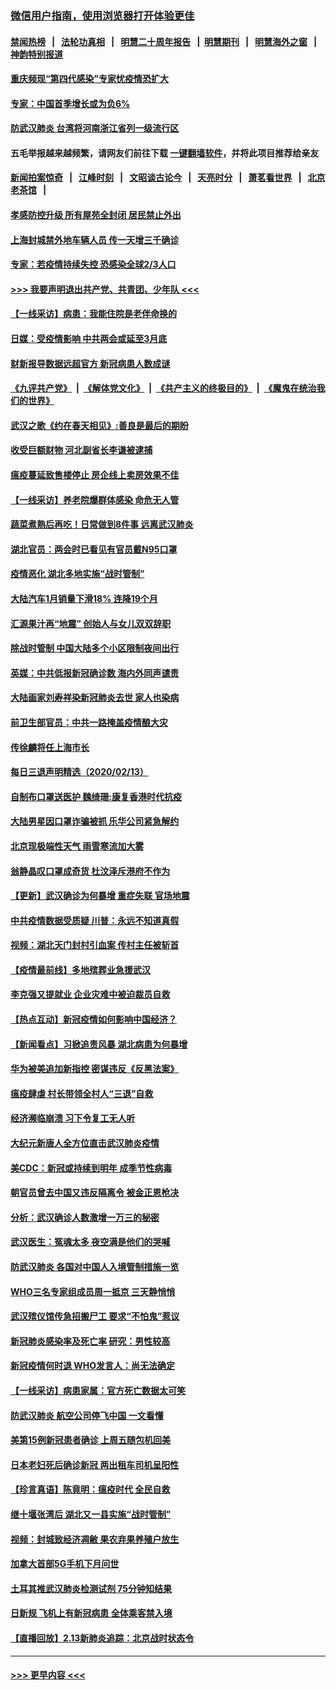 ### [微信用户指南，使用浏览器打开体验更佳](https://github.com/gfw-breaker/banned-news1/blob/master/indexes/wechat-guide.md?t=0)
#### [禁闻热榜](热点新闻.md?t=0)  &nbsp;&nbsp;|&nbsp;&nbsp; [法轮功真相](https://github.com/gfw-breaker/truth/blob/master/README.md?t=0) &nbsp;&nbsp;|&nbsp;&nbsp; [明慧二十周年报告](https://github.com/gfw-breaker/mh-reports/blob/master/README.md?t=0) &nbsp;&nbsp;|&nbsp;&nbsp;[明慧期刊](https://github.com/gfw-breaker/mh-qikan) &nbsp;&nbsp;|&nbsp;&nbsp; [明慧海外之窗](https://github.com/gfw-breaker/mh-news/blob/master/README.md?t=0) &nbsp;&nbsp;|&nbsp;&nbsp; [神韵特别报道](https://github.com/gfw-breaker/mh-news/blob/master/shenyun.md?t=0)
#### [重庆频现“第四代感染”专家忧疫情恐扩大](../pages/nsc413/n11868724.md?t=02142022) 
#### [专家：中国首季增长或为负6%](../pages/nsc413/n11868582.md?t=02142022) 
#### [防武汉肺炎 台湾将河南浙江省列一级流行区](../pages/nsc413/n11868612.md?t=02142022) 
#### 五毛举报越来越频繁，请网友们前往下载 [一键翻墙软件](https://github.com/gfw-breaker/ssr-accounts)，并将此项目推荐给亲友
#### [新闻拍案惊奇](https://github.com/gfw-breaker/banned-news1/blob/master/pages/link4.md) &nbsp;&nbsp;|&nbsp;&nbsp; [江峰时刻](https://github.com/gfw-breaker/banned-news1/blob/master/pages/link4.md) &nbsp;&nbsp;|&nbsp;&nbsp; [文昭谈古论今](https://github.com/gfw-breaker/banned-news1/blob/master/pages/link4.md) &nbsp;&nbsp;|&nbsp;&nbsp; [天亮时分](https://github.com/gfw-breaker/banned-news1/blob/master/pages/link4.md) &nbsp;&nbsp;|&nbsp;&nbsp; [萧茗看世界](https://github.com/gfw-breaker/banned-news1/blob/master/pages/link4.md) &nbsp;&nbsp;|&nbsp;&nbsp; [北京老茶馆](https://github.com/gfw-breaker/banned-news1/blob/master/pages/link4.md) &nbsp;&nbsp;|&nbsp;&nbsp; 
#### [孝感防控升级 所有屋苑全封闭 居民禁止外出](../pages/nsc413/n11868558.md?t=02142022) 
#### [上海封城禁外地车辆人员 传一天增三千确诊](../pages/nsc413/n11868378.md?t=02142022) 
#### [专家：若疫情持续失控 恐感染全球2/3人口](../pages/nsc413/n11868428.md?t=02142022) 
#### [>>> 我要声明退出共产党、共青团、少年队 <<<](https://github.com/begood0513/goodnews/blob/master/quit/letter.md) 
#### [【一线采访】病患：我能住院是老伴命换的](../pages/nsc413/n11867769.md?t=02142022) 
#### [日媒：受疫情影响 中共两会或延至3月底](../pages/nsc413/n11868231.md?t=02142022) 
#### [财新报导数据远超官方 新冠病患人数成谜](../pages/nsc413/n11868190.md?t=02142022) 
#### [《九评共产党》](https://github.com/begood0513/9ping.md/blob/master/README.md) &nbsp;|&nbsp; [《解体党文化》](../../../../jtdwh.md/blob/master/README.md)  &nbsp;|&nbsp; [《共产主义的终极目的》](../../../../gczydzjmd.md/blob/master/README.md) &nbsp;|&nbsp; [《魔鬼在统治我们的世界》](../../../../mgztzwmdsj.md/blob/master/README.md) 
#### [武汉之歌《约在春天相见》:善良是最后的期盼](../pages/nsc413/n11868413.md?t=02142022) 
#### [收受巨额财物 河北副省长李谦被逮捕](../pages/nsc413/n11868451.md?t=02142022) 
#### [瘟疫蔓延致售楼停止 房企线上卖房效果不佳](../pages/nsc413/n11868146.md?t=02142022) 
#### [【一线采访】养老院爆群体感染 命危无人管](../pages/nsc413/n11868341.md?t=02142022) 
#### [蔬菜煮熟后再吃！日常做到8件事 远离武汉肺炎](../pages/nsc413/n11867364.md?t=02142022) 
#### [湖北官员：两会时已看见有官员戴N95口罩](../pages/nsc413/n11867926.md?t=02142022) 
#### [疫情恶化 湖北多地实施“战时管制”](../pages/nsc413/n11868179.md?t=02142022) 
#### [大陆汽车1月销量下滑18% 连降19个月](../pages/nsc413/n11867516.md?t=02142022) 
#### [汇源果汁再“地震” 创始人与女儿双双辞职](../pages/nsc413/n11867908.md?t=02142022) 
#### [除战时管制 中国大陆多个小区限制夜间出行](../pages/nsc413/n11867833.md?t=02142022) 
#### [英媒：中共低报新冠确诊数 海内外同声谴责](../pages/nsc413/n11867421.md?t=02142022) 
#### [大陆画家刘寿祥染新冠肺炎去世 家人也染病](../pages/nsc413/n11867813.md?t=02142022) 
#### [前卫生部官员：中共一路掩盖疫情酿大灾](../pages/nsc413/n11867590.md?t=02142022) 
#### [传徐麟将任上海市长](../pages/nsc413/n11867709.md?t=02142022) 
#### [每日三退声明精选（2020/02/13）](../pages/nsc413/n11867712.md?t=02142022) 
#### [自制布口罩送医护 魏绮珊:康复香港时代抗疫](../pages/nsc413/n11867481.md?t=02142022) 
#### [大陆男星因口罩诈骗被抓 乐华公司紧急解约](../pages/nsc413/n11867354.md?t=02142022) 
#### [北京现极端性天气 雨雪寒流加大雾](../pages/nsc413/n11867619.md?t=02142022) 
#### [翁静晶叹口罩成奇货 杜汶泽斥港府不作为](../pages/nsc413/n11867016.md?t=02142022) 
#### [【更新】武汉确诊为何暴增 重症失联 官场地震](../pages/nsc413/n11801312.md?t=02142022) 
#### [中共疫情数据受质疑 川普：永远不知道真假](../pages/nsc413/n11867195.md?t=02142022) 
#### [视频：湖北天门封村引血案 传村主任被斩首](../pages/nsc413/n11867382.md?t=02142022) 
#### [【疫情最前线】多地殡葬业急援武汉](../pages/nsc413/n11866914.md?t=02142022) 
#### [李克强又提就业 企业灾难中被迫裁员自救](../pages/nsc413/n11867323.md?t=02142022) 
#### [【热点互动】新冠疫情如何影响中国经济？](../pages/nsc413/n11867208.md?t=02142022) 
#### [【新闻看点】习掀追责风暴 湖北病患为何暴增](../pages/nsc413/n11867035.md?t=02142022) 
#### [华为被美追加新指控 密谋违反《反黑法案》](../pages/nsc413/n11867191.md?t=02142022) 
#### [瘟疫肆虐 村长带领全村人“三退”自救](../pages/nsc413/n11861714.md?t=02142022) 
#### [经济濒临崩溃 习下令复工无人听](../pages/nsc413/n11867269.md?t=02142022) 
#### [大纪元新唐人全方位直击武汉肺炎疫情](../pages/nsc413/n11859405.md?t=02142022) 
#### [美CDC：新冠或持续到明年 成季节性病毒](../pages/nsc413/n11867279.md?t=02142022) 
#### [朝官员曾去中国又违反隔离令 被金正恩枪决](../pages/nsc413/n11867087.md?t=02142022) 
#### [分析：武汉确诊人数激增一万三的秘密](../pages/nsc413/n11866187.md?t=02142022) 
#### [武汉医生：冤魂太多 夜空满是他们的哭喊](../pages/nsc413/n11867107.md?t=02142022) 
#### [防武汉肺炎 各国对中国人入境管制措施一览](../pages/nsc413/n11838726.md?t=02142022) 
#### [WHO三名专家组成员周一抵京 三天静悄悄](../pages/nsc413/n11866947.md?t=02142022) 
#### [武汉殡仪馆传急招搬尸工 要求“不怕鬼”惹议](../pages/nsc413/n11866834.md?t=02142022) 
#### [新冠肺炎感染率及死亡率 研究：男性较高](../pages/nsc413/n11866956.md?t=02142022) 
#### [新冠疫情何时退 WHO发言人：尚无法确定](../pages/nsc413/n11866864.md?t=02142022) 
#### [【一线采访】病患家属：官方死亡数据太可笑](../pages/nsc413/n11866840.md?t=02142022) 
#### [防武汉肺炎 航空公司停飞中国 一文看懂](../pages/nsc413/n11866800.md?t=02142022) 
#### [美第15例新冠患者确诊 上周五随包机回美](../pages/nsc413/n11866852.md?t=02142022) 
#### [日本老妇死后确诊新冠 两出租车司机呈阳性](../pages/nsc413/n11866755.md?t=02142022) 
#### [【珍言真语】陈竟明：瘟疫时代 全民自救](../pages/nsc413/n11866765.md?t=02142022) 
#### [继十堰张湾后 湖北又一县实施“战时管制”](../pages/nsc413/n11866748.md?t=02142022) 
#### [视频：封城致经济凋敝 果农弃果养殖户放生](../pages/nsc413/n11866120.md?t=02142022) 
#### [加拿大首部5G手机下月问世](../pages/nsc413/n11864631.md?t=02142022) 
#### [土耳其推武汉肺炎检测试剂 75分钟知结果](../pages/nsc413/n11866520.md?t=02142022) 
#### [日新规 飞机上有新冠病患 全体乘客禁入境](../pages/nsc413/n11866233.md?t=02142022) 
#### [【直播回放】2.13新肺炎追踪：北京战时状态令](../pages/nsc413/n11866261.md?t=02142022) 

----
#### [ >>> 更早内容 <<< ](../indexes/nsc413-earlier.md)
